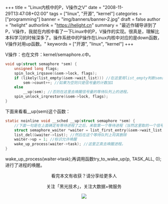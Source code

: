 +++
title = "Linux内核中的P，V操作之V"
date = "2008-11-29T13:47:08+02:00"
tags = ["linux", "开源", "kernel"]
categories = ["programming"]
banner = "img/banners/banner-2.jpg"
draft = false
author = "helight"
authorlink = "https://helight.cn"
summary = "最近作辅导讲到了P，V操作，我就在内核中看了一下Linux中的P，V操作的实现。很真是，理解比本科学习的时候深多了。操作系统中的P操作在Linux内核中对应的是down函数，V操作对用up函数。"
keywords = ["开源", "linux", "kernel"]
+++

V操作：也在文件：kernel/semaphore.c中。 
``` c
void up(struct semaphore *sem) { 
    unsigned long flags; 
    spin_lock_irqsave(&sem->lock, flags); 
    if (likely(list_empty(&sem->wait_list))) //在这里用list_empty判断sem的等待队列是否为空。 
        sem->count++; //如果为空则只是信号量的计数加1 
    else 
        __up(sem); //否则在这里去唤醒信号量的等待队列上的进程。 
    spin_unlock_irqrestore(&sem->lock, flags); 
} 
```
下面来看看__up(sem)这个函数： 
``` c
static noinline void __sched __up(struct semaphore *sem) {
    //下面一句是在上面确定有等待进程了之后，来取第一个等待进程（当然这里取的一个信号量结构体）。应为第一个进程是等待最久的。 
    struct semaphore_waiter *waiter = list_first_entry(&sem->wait_list, struct semaphore_waiter, list); 
    list_del(&waiter->list); //然后在这个等待队列上将其删除 
    waiter->up = 1; //标识允许唤醒 
    wake_up_process(waiter->task); //这里正真去唤醒进程。 
} 
```
wake_up_process(waiter->task);再调用函数try_to_wake_up(p, TASK_ALL, 0);进行了进程的唤醒。

<center>
看完本文有收获？请分享给更多人<br>

关注「黑光技术」，关注大数据+微服务<br>

![](/img/qrcode_helight_tech.jpg)
</center>
